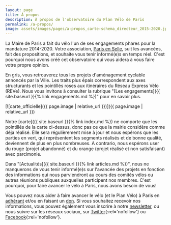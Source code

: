 ```yaml
---
layout: page
title: À propos
description: À propos de l'observatoire du Plan Vélo de Paris
permalink: /a-propos/
image: assets/images/pages/a-propos_carte-schema_directeur_2015-2020.jpeg
---
```


La Maire de Paris a fait du vélo l'un de ses engagements phares pour la mandature 2014-2020. Votre association, [Paris en Selle](http://www.parisenselle.fr), suit les avancées, fait des propositions, et souhaite vous tenir informé(e)s en temps réel. C'est pourquoi nous avons créé cet observatoire qui vous aidera à vous faire votre propre opinion.

En gris, vous retrouverez tous les projets d'aménagement cyclable annoncés par la Ville. Les traits plus épais correspondent aux axes structurants et les pointillés roses aux itinéraires du Réseau Express Vélo (REVe). Nous vous invitons à consulter la rubrique "[Les engagements]({{ site.baseurl }}{% link engagements.md %})" pour en savoir plus.

[![carte_officielle]({{ page.image | relative_url }})]({{ page.image | relative_url }})

Notre [carte]({{ site.baseurl }}{% link index.md %}) ne comporte que les pointillés de la carte ci-dessus, donc pas ce que la mairie considère comme déja réalisé. Elle sera régulièrement mise à jour et nous espérons que les parties en vert, qui représentent les segments réalisés et de bonne qualité, deviennent de plus en plus nombreuses. A contrario, nous espérons user du rouge (projet abandonné) et du orange (projet réalisé et non satisfaisant) avec parcimonie.

Dans "[Actualités]({{ site.baseurl }}{% link articles.md %})", nous ne manquerons de vous tenir informé(e)s sur l'avancée des projets en fonction des informations qui nous parviendront au cours des comités vélos ou autres réunions publiques auxquelles participent nos membres. C'est pourquoi, pour faire avancer le vélo à Paris, nous avons besoin de vous!

Vous pouvez nous aider à faire avancer le vélo (et le Plan Vélo) à Paris en [adhérant](http://www.parisenselle.fr/association-velo/) et/ou en faisant un [don](http://www.parisenselle.fr/faire-un-don/). Si vous souhaitez recevoir nos informations, vous pouvez également vous inscrire à notre [newsletter](http://www.parisenselle.fr/newsletter/), ou nous suivre sur les réseaux sociaux, sur [Twitter](https://twitter.com/parisenselle){:rel='nofollow'} ou [Facebook](https://www.facebook.com/parisenselle){:rel='nofollow'}.
